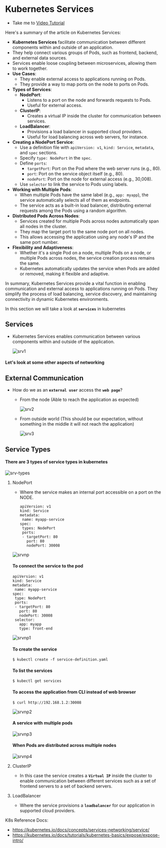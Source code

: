 # Kubernetes Services
  - Take me to [Video Tutorial](https://kodekloud.com/topic/services-3/)

Here's a summary of the article on Kubernetes Services:

- **Kubernetes Services** facilitate communication between different components within and outside of an application.
- They help connect various groups of Pods, such as frontend, backend, and external data sources.
- Services enable loose coupling between microservices, allowing them to work together.
- **Use Cases**:
  - They enable external access to applications running on Pods.
  - They provide a way to map ports on the node to ports on Pods.
- **Types of Services**:
  - **NodePort**:
    - Listens to a port on the node and forwards requests to Pods.
    - Useful for external access.
  - **ClusterIP**:
    - Creates a virtual IP inside the cluster for communication between services.
  - **LoadBalancer**:
    - Provisions a load balancer in supported cloud providers.
    - Useful for load balancing across web servers, for instance.
- **Creating a NodePort Service**:
  - Use a definition file with `apiVersion: v1`, `kind: Service`, `metadata`, and `spec` sections.
  - Specify `type: NodePort` in the `spec`.
  - Define `ports`:
    - `targetPort`: Port on the Pod where the web server runs (e.g., 80).
    - `port`: Port on the service object itself (e.g., 80).
    - `nodePort`: Port on the node for external access (e.g., 30,008).
  - Use `selector` to link the service to Pods using labels.
- **Working with Multiple Pods**:
  - When multiple Pods have the same label (e.g., `app: myapp`), the service automatically selects all of them as endpoints.
  - The service acts as a built-in load balancer, distributing external requests among the Pods using a random algorithm.
- **Distributed Pods Across Nodes**:
  - Services created for multiple Pods across nodes automatically span all nodes in the cluster.
  - They map the target port to the same node port on all nodes.
  - This allows accessing the application using any node's IP and the same port number.
- **Flexibility and Adaptiveness**:
  - Whether it's a single Pod on a node, multiple Pods on a node, or multiple Pods across nodes, the service creation process remains the same.
  - Kubernetes automatically updates the service when Pods are added or removed, making it flexible and adaptive.

In summary, Kubernetes Services provide a vital function in enabling communication and external access to applications running on Pods. They simplify the process of load balancing, service discovery, and maintaining connectivity in dynamic Kubernetes environments.




In this section we will take a look at **`services`** in kubernetes

## Services
- Kubernetes Services enables communication between various components within and outside of the application.

  ![srv1](../../images/srv1.PNG)
  
#### Let's look at some other aspects of networking

## External Communication

- How do we as an **`external user`** access the **`web page`**?

  - From the node (Able to reach the application as expected)
  
    ![srv2](../../images/srv2.PNG)
    
  - From outside world (This should be our expectation, without something in the middle it will not reach the application)
  
    ![srv3](../../images/srv3.PNG)
   
    
 ## Service Types
 
 #### There are 3 types of service types in kubernetes
 
   ![srv-types](../../images/srv-types.PNG)
 
 1. NodePort
    - Where the service makes an internal port accessible on a port on the NODE.
      ```
      apiVersion: v1
      kind: Service
      metadata:
       name: myapp-service
      spec:
       types: NodePort
       ports:
       - targetPort: 80
         port: 80
         nodePort: 30008
      ```
     ![srvnp](../../images/srvnp.PNG)
      
      #### To connect the service to the pod
      ```
      apiVersion: v1
      kind: Service
      metadata:
       name: myapp-service
      spec:
       type: NodePort
       ports:
       - targetPort: 80
         port: 80
         nodePort: 30008
       selector:
         app: myapp
         type: front-end
       ```

    ![srvnp1](../../images/srvnp1.PNG)
      
      #### To create the service
      ```
      $ kubectl create -f service-definition.yaml
      ```
      
      #### To list the services
      ```
      $ kubectl get services
      ```
      
      #### To access the application from CLI instead of web browser
      ```
      $ curl http://192.168.1.2:30008
      ```
      
      ![srvnp2](../../images/srvnp2.PNG)

      #### A service with multiple pods
      
      ![srvnp3](../../images/srvnp3.PNG)
      
      #### When Pods are distributed across multiple nodes
     
      ![srvnp4](../../images/srvnp4.PNG)
     
            
 1. ClusterIP
    - In this case the service creates a **`Virtual IP`** inside the cluster to enable communication between different services such as a set of frontend servers to a set of backend servers.
    
 1. LoadBalancer
    - Where the service provisions a **`loadbalancer`** for our application in supported cloud providers.
    
K8s Reference Docs:
- https://kubernetes.io/docs/concepts/services-networking/service/
- https://kubernetes.io/docs/tutorials/kubernetes-basics/expose/expose-intro/

